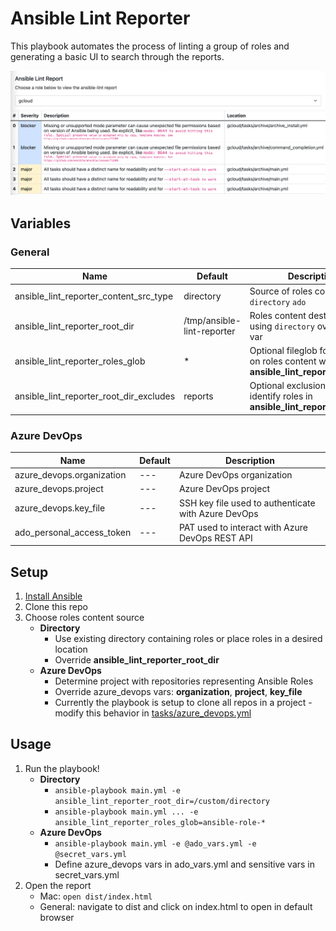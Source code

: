 # Ansible Lint Reporter

This playbook automates the process of linting a group of roles and generating a basic UI to search through the reports.

![Report Screenshot](.attachments/report.png)

## Variables

### General

| Name | Default | Description |
| ---- | ------- | ----------- |
| ansible_lint_reporter_content_src_type | directory | Source of roles content: `directory` `ado` |
| ansible_lint_reporter_root_dir | /tmp/ansible-lint-reporter | Roles content destination - if using `directory` override this var |
| ansible_lint_reporter_roles_glob | * | Optional fileglob for focusing on roles content within the **ansible_lint_reporter_root_dir** |
| ansible_lint_reporter_root_dir_excludes | reports | Optional exclusion filter for identify roles in **ansible_lint_reporter_root_dir** |

### Azure DevOps

| Name | Default | Description |
| ---- | ------- | ----------- |
| azure_devops.organization | --- | Azure DevOps organization |
| azure_devops.project | --- | Azure DevOps project |
| azure_devops.key_file | --- | SSH key file used to authenticate with Azure DevOps |
| ado_personal_access_token | --- | PAT used to interact with Azure DevOps REST API |

## Setup

1. [Install Ansible](https://docs.ansible.com/ansible/latest/installation_guide/intro_installation.html)
1. Clone this repo
1. Choose roles content source
    - **Directory**
        - Use existing directory containing roles or place roles in a desired location
        - Override **ansible_lint_reporter_root_dir**
    - **Azure DevOps**
        - Determine project with repositories representing Ansible Roles
        - Override azure_devops vars: **organization**, **project**, **key_file**
        - Currently the playbook is setup to clone all repos in a project - modify this behavior in [tasks/azure_devops.yml](tasks/azure_devops.yml)

## Usage 

1. Run the playbook!
    - **Directory**
        - `ansible-playbook main.yml -e ansible_lint_reporter_root_dir=/custom/directory`
        - `ansible-playbook main.yml ... -e ansible_lint_reporter_roles_glob=ansible-role-*`
    - **Azure DevOps**
        - `ansible-playbook main.yml -e @ado_vars.yml -e @secret_vars.yml`
        - Define azure_devops vars in ado_vars.yml and sensitive vars in secret_vars.yml
1. Open the report
    - Mac: `open dist/index.html`
    - General: navigate to dist and click on index.html to open in default browser